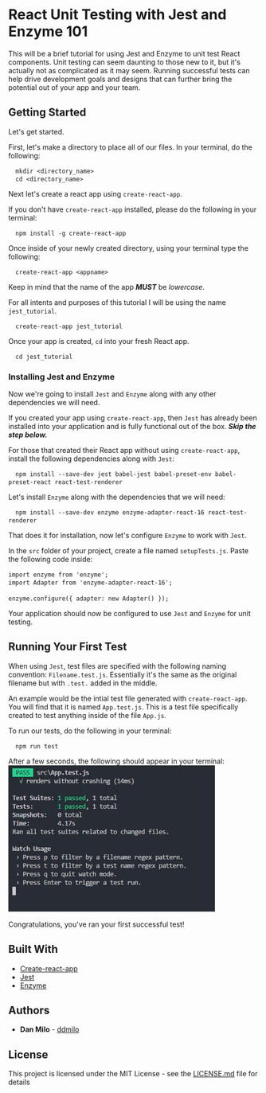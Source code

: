 # React Unit Testing with Jest and Enzyme 101 

This will be a brief tutorial for using Jest and Enzyme to unit test React components. Unit testing can seem daunting to those new to it, but it's actually not as complicated as it may seem. Running successful tests can help drive development goals and designs that can further bring the potential out of your app and your team.

## Getting Started

Let's get started.

First, let's make a directory to place all of our files. In your terminal, do the following:
  ```
    mkdir <directory_name>
    cd <directory_name>
  ```

Next let's create a react app using `create-react-app`.

If you don't have `create-react-app` installed, please do the following in your terminal:
  ```
    npm install -g create-react-app
  ```
Once inside of your newly created directory, using your terminal type the following:
  ```
    create-react-app <appname>
  ```
Keep in mind that the name of the app ***MUST*** be *lowercase*.

For all intents and purposes of this tutorial I will be using the name `jest_tutorial`.

  ```
    create-react-app jest_tutorial
  ```

Once your app is created, `cd` into your fresh React app.

  ```
    cd jest_tutorial
  ```
### Installing Jest and Enzyme

Now we're going to install `Jest` and `Enzyme` along with any other dependencies we will need.

If you created your app using `create-react-app`, then `Jest` has already been installed into your application and is fully functional out of the box. ***Skip the step below.***

For those that created their React app without using `create-react-app`, install the following dependencies along with `Jest`:
  ```
    npm install --save-dev jest babel-jest babel-preset-env babel-preset-react react-test-renderer
  ```
Let's install `Enzyme` along with the dependencies that we will need:
  ```
    npm install --save-dev enzyme enzyme-adapter-react-16 react-test-renderer
  ```

That does it for installation, now let's configure `Enzyme` to work with `Jest`.

In the `src` folder of your project, create a file named `setupTests.js`. Paste the following code inside:
  ```
  import enzyme from 'enzyme';
  import Adapter from 'enzyme-adapter-react-16';

  enzyme.configure({ adapter: new Adapter() });
  ```

Your application should now be configured to use `Jest` and `Enzyme` for unit testing.  

## Running Your First Test

When using `Jest`, test files are specified with the following naming convention:  `Filename.test.js`. Essentially it's the same as the original filename but with `.test.` added in the middle. 

An example would be the intial test file generated with `create-react-app`. You will find that it is named `App.test.js`. This is a test file specifically created to test anything inside of the file `App.js`.

To run our tests, do the following in your terminal:
  ```
    npm run test
  ```

  After a few seconds, the following should appear in your terminal:
  ![alt text](https://github.com/ddmilo/jest_enzyme_tutorial/blob/master/public/images/test_success_1.PNG "Successful Test")

  Congratulations, you've ran your first successful test!


## Built With

* [Create-react-app](https://github.com/facebook/create-react-app)
* [Jest](https://facebook.github.io/jest/)
* [Enzyme](https://github.com/airbnb/enzyme)

## Authors

* **Dan Milo**  - [ddmilo](https://github.com/ddmilo)



## License

This project is licensed under the MIT License - see the [LICENSE.md](LICENSE.md) file for details

